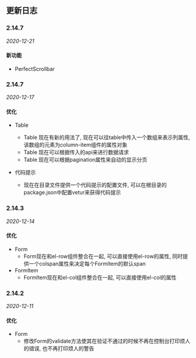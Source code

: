 ## 更新日志

### 2.14.7

*2020-12-21*
#### 新功能

- PerfectScrollbar

### 2.14.7

*2020-12-17*
#### 优化

- Table
  - Table 现在有新的用法了, 现在可以往table中传入一个数组来表示列属性, 该数组的元素为column-item组件的属性对象
  - Table 现在可以根据传入的api来进行数据请求
  - Table 现在可以根据pagination属性来自动的显示分页

- 代码提示
  - 现在在目录文件提供一个代码提示的配置文件, 可以在根目录的package.json中配置vetur来获得代码提示
### 2.14.3

*2020-12-14*
#### 优化

- Form
  - Form现在和el-row组件整合在一起, 可以直接使用el-row的属性, 同时提供一个colspan属性来决定每个FormItem的默认span
- FormItem
  - FormItem现在和el-col组件整合在一起, 可以直接使用el-col的属性

### 2.14.2

*2020-12-11*
#### 优化

- Form
  - 修改Form的validate方法使其在验证不通过的时候不再在控制台打印烦人的错误, 也不再打印烦人的警告